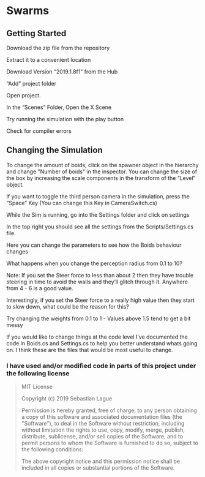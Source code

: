 # Swarms

## Getting Started

Download the zip file from the repository

Extract it to a convenient location

Download Version “2019.1.8f1” from the Hub

“Add” project folder

Open project.

In the “Scenes” Folder, Open the X Scene

Try running the simulation with the play button

Check for compiler errors

## Changing the Simulation

To change the amount of boids, click on the spawner object in the hierarchy and change "Number of boids" in the inspector.
You can change the size of the box by increasing the scale components in the transform of the “Level” object.

If you want to toggle the third person camera in the simulation, press the “Space” Key
(You can change this Key in CameraSwitch.cs)

While the Sim is running, go into the Settings folder and click on settings

In the top right you should see all the settings from the Scripts/Settings.cs file.

Here you can change the parameters to see how the Boids behaviour changes

What happens when you change the perception radius from 0.1 to 10?

Note: If you set the Steer force to less than about 2 then they have trouble steering in time to avoid the walls and they’ll glitch through it. Anywhere from 4 - 6 is a good value.

Interestingly, if you set the Steer force to a really high value then they start to slow down, what could be the reason for this?

Try changing the weights from 0.1 to 1 - Values above 1.5 tend to get a bit messy

If you would like to change things at the code level I've documented the code in Boids.cs and Settings.cs to help you better understand whats going on. I think these are the files that would be most useful to change.


### I have used and/or modified code in parts of this project under the following license
  
>MIT License
>
>Copyright (c) 2019 Sebastian Lague
>
>Permission is hereby granted, free of charge, to any person obtaining a copy
>of this software and associated documentation files (the "Software"), to deal
>in the Software without restriction, including without limitation the rights
>to use, copy, modify, merge, publish, distribute, sublicense, and/or sell
>copies of the Software, and to permit persons to whom the Software is
>furnished to do so, subject to the following conditions:
>
>The above copyright notice and this permission notice shall be included in all
>copies or substantial portions of the Software.
